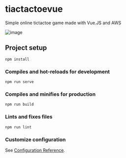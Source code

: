 # tiactactoevue

Simple online tictactoe game made with Vue.JS and AWS

![image](https://user-images.githubusercontent.com/56645401/167723147-671952bb-c1ea-4b0e-8d8b-c269e1634189.png)


## Project setup
```
npm install
```

### Compiles and hot-reloads for development
```
npm run serve
```

### Compiles and minifies for production
```
npm run build
```

### Lints and fixes files
```
npm run lint
```

### Customize configuration
See [Configuration Reference](https://cli.vuejs.org/config/).
